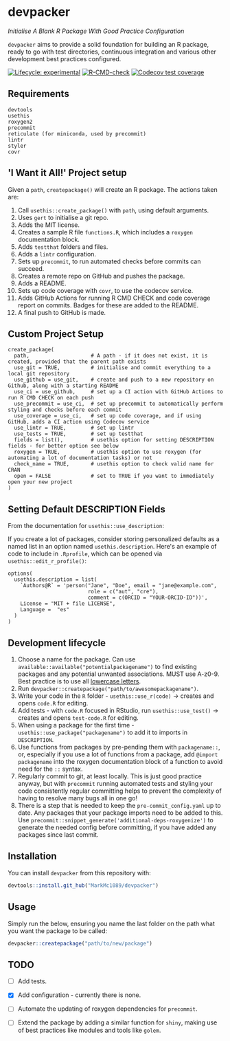 
# devpacker

_Initialise A Blank R Package With Good Practice Configuration_

`devpacker` aims to provide a solid foundation for building an R package, ready to go with test directories, continuous integration and various other development best practices configured.

<!-- badges: start -->
[![Lifecycle: experimental](https://img.shields.io/badge/lifecycle-experimental-orange.svg)](https://lifecycle.r-lib.org/articles/stages.html#experimental)
[![R-CMD-check](https://github.com/MarkMc1089/devpacker/workflows/R-CMD-check/badge.svg)](https://github.com/MarkMc1089/devpacker/actions)
[![Codecov test coverage](https://codecov.io/gh/MarkMc1089/devpacker/branch/master/graph/badge.svg)](https://codecov.io/gh/MarkMc1089/devpacker?branch=master)
<!-- badges: end -->

## Requirements
```
devtools
usethis
roxygen2
precommit
reticulate (for miniconda, used by precommit)
lintr
styler
covr
```

## 'I Want it All!' Project setup

Given a `path`, `createpackage()` will create an R package. The actions taken are:

1. Call `usethis::create_package()` with `path`, using default arguments.
2. Uses `gert` to initialise a git repo.
3. Adds the MIT license.
4. Creates a sample R file `functions.R`, which includes a `roxygen` documentation block.
5. Adds `testthat` folders and files.
6. Adds a `lintr` configuration.
7. Sets up `precommit`, to run automated checks before commits can succeed.
8. Creates a remote repo on GitHub and pushes the package.
9. Adds a README.
10. Sets up code coverage with `covr`, to use the codecov service.
11. Adds GitHub Actions for running R CMD CHECK and code coverage report on commits. Badges for these are added to the README.
12. A final push to GitHub is made.

## Custom Project Setup

```
create_package(
  path,                    # A path - if it does not exist, it is created, provided that the parent path exists
  use_git = TRUE,          # initialise and commit everything to a local git repository
  use_github = use_git,    # create and push to a new repository on Github, along with a starting README
  use_ci = use_github,     # set up a CI action with GitHub Actions to run R CMD CHECK on each push
  use_precommit = use_ci,  # set up precommit to automatically perform styling and checks before each commit
  use_coverage = use_ci,   # set up code coverage, and if using GitHub, adds a CI action using Codecov service
  use_lintr = TRUE,        # set up lintr
  use_tests = TRUE,        # set up testthat
  fields = list(),         # usethis option for setting DESCRIPTION fields - for better option see below
  roxygen = TRUE,          # usethis option to use roxygen (for automating a lot of documentation tasks) or not
  check_name = TRUE,       # usethis option to check valid name for CRAN
  open = FALSE             # set to TRUE if you want to immediately open your new project
)
```

## Setting Default DESCRIPTION Fields

From the documentation for `usethis::use_description`:

If you create a lot of packages, consider storing personalized defaults as a named list in an option named `usethis.description`. Here's an example of code to include in `.Rprofile`, which can be opened via `usethis::edit_r_profile()`:

```
options(
  usethis.description = list(
    `Authors@R` = 'person("Jane", "Doe", email = "jane@example.com",
                          role = c("aut", "cre"),
                          comment = c(ORCID = "YOUR-ORCID-ID"))',
    License = "MIT + file LICENSE",
    Language =  "es"
  )
)
```

## Development lifecycle

1. Choose a name for the package. Can use `available::available("potentialpackagename")` to find existing packages and any potential unwanted associations. MUST use A-z0-9. Best practice is to use all [lowercase letters](https://r-pkgs.org/workflows101.html#naming).
2. Run `devpacker::createpackage("path/to/awesomepackagename")`.
3. Write your code in the `R` folder - `usethis::use_r(code)` -> creates and opens `code.R` for editing.
4. Add tests - with `code.R` focused in RStudio, run `usethis::use_test()` -> creates and opens `test-code.R` for editing.
5. When using a package for the first time - `usethis::use_package("packagename")` to add it to imports in `DESCRIPTION`.
6. Use functions from packages by pre-pending them with `packagename::`, or, especially if you use a lot of functions from a package, add `@import packagename` into the roxygen documentation block of a function to avoid need for the `::` syntax.
7. Regularly commit to git, at least locally. This is just good practice anyway, but with `precommit` running automated tests and styling your code consistently regular committing helps to prevent the complexity of having to resolve many bugs all in one go!
8. There is a step that is needed to keep the `pre-commit_config.yaml` up to date. Any packages that your package imports need to be added to this. Use `precommit::snippet_generate('additional-deps-roxygenize')` to generate the needed config before committing, if you have added any packages since last commit.

## Installation

You can install `devpacker` from this repository with:

``` r
devtools::install.git_hub("MarkMc1089/devpacker")
```

## Usage

Simply run the below, ensuring you name the last folder on the path what you want the package to be called:

``` r
devpacker::createpackage("path/to/new/package")
```

## TODO

- [ ] Add tests.
- [x] Add configuration - currently there is none.
- [ ] Automate the updating of roxygen dependencies for `precommit`.
- [ ] Extend the package by adding a similar function for `shiny`, making use of best practices like modules and tools like `golem`.


